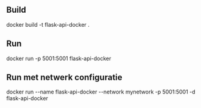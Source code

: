 ## Build
docker build -t flask-api-docker .

## Run
docker run -p 5001:5001 flask-api-docker

## Run met netwerk configuratie
docker run --name flask-api-docker --network mynetwork -p 5001:5001 -d flask-api-docker
